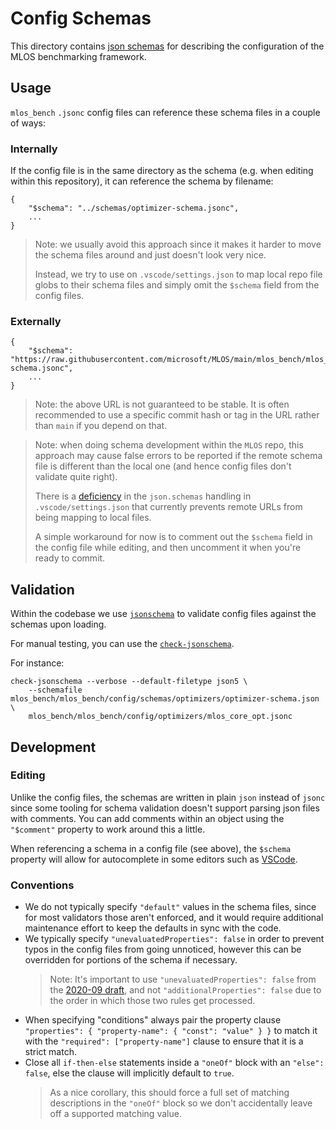# Config Schemas

This directory contains [json schemas](https://json-schema.org/) for describing the configuration of the MLOS benchmarking framework.

## Usage

`mlos_bench` `.jsonc` config files can reference these schema files in a couple of ways:

### Internally

If the config file is in the same directory as the schema (e.g. when editing within this repository), it can reference the schema by filename:

```jsonc
{
    "$schema": "../schemas/optimizer-schema.jsonc",
    ...
}
```

> Note: we usually avoid this approach since it makes it harder to move the schema files around and just doesn't look very nice.
>
> Instead, we try to use on `.vscode/settings.json` to map local repo file globs to their schema files and simply omit the `$schema` field from the config files.

### Externally

```jsonc
{
    "$schema": "https://raw.githubusercontent.com/microsoft/MLOS/main/mlos_bench/mlos_bench/config/schemas/optimizer-schema.jsonc",
    ...
}
```

> Note: the above URL is not guaranteed to be stable. It is often recommended to use a specific commit hash or tag in the URL rather than `main` if you depend on that.

<!-- intentionally blank line to avoid markdown lint complaints -->

> Note: when doing schema development within the `MLOS` repo, this approach may cause false errors to be reported if the remote schema file is different than the local one (and hence config files don't validate quite right).
>
> There is a [deficiency](https://github.com/microsoft/vscode/issues/2809#issuecomment-1544387883) in the `json.schemas` handling in `.vscode/settings.json` that currently prevents remote URLs from being mapping to local files.
>
> A simple workaround for now is to comment out the `$schema` field in the config file while editing, and then uncomment it when you're ready to commit.

## Validation

Within the codebase we use [`jsonschema`](https://pypi.org/project/jsonschema/) to validate config files against the schemas upon loading.

For manual testing, you can use the [`check-jsonschema`](https://pypi.org/project/check-jsonschema/).

For instance:

```shell
check-jsonschema --verbose --default-filetype json5 \
    --schemafile mlos_bench/mlos_bench/config/schemas/optimizers/optimizer-schema.json \
    mlos_bench/mlos_bench/config/optimizers/mlos_core_opt.jsonc
```

## Development

### Editing

Unlike the config files, the schemas are written in plain `json` instead of `jsonc` since some tooling for schema validation doesn't support parsing json files with comments.
You can add comments within an object using the `"$comment"` property to work around this a little.

When referencing a schema in a config file (see above), the `$schema` property will allow for autocomplete in some editors such as [VSCode](https://code.visualstudio.com/).

### Conventions

- We do not typically specify `"default"` values in the schema files, since for most validators those aren't enforced, and it would require additional maintenance effort to keep the defaults in sync with the code.
- We typically specify `"unevaluatedProperties": false` in order to prevent typos in the config files from going unnoticed, however this can be overridden for portions of the schema if necessary.
  > Note: It's important to use `"unevaluatedProperties": false` from the [2020-09 draft](https://json-schema.org/understanding-json-schema/reference/object.html?highlight=unevaluated#unevaluated-properties), and not `"additionalProperties": false` due to the order in which those two rules get processed.
- When specifying "conditions" always pair the property clause `"properties": { "property-name": { "const": "value" } }` to match it with the `"required": ["property-name"]` clause to ensure that it is a strict match.
- Close all `if-then-else` statements inside a `"oneOf"` block with an `"else": false`, else the clause will implicitly default to `true`.
  > As a nice corollary, this should force a full set of matching descriptions in the `"oneOf"` block so we don't accidentally leave off a supported matching value.
